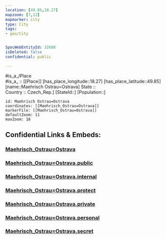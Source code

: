 ```yaml
---
location: [49.85,18.27] 
mapzoom: [7,12] 
mapmarker: city 
type: City
tags:
- geo/City


SpocWebEntityId: 32688
isDeleted: false
confidential: public

---
```

#is_a_/Place  
#is_a_ :: [[Place]] 
[has_place_longitude::18.27] 
[has_place_latitude::49.85] 
[name::Maehrisch Ostrau=Ostrava] 
State ::  
Country :: Czech_Rep.] 
[StateId::] 
[Population::] 



```leaflet
id: Maehrisch Ostrau=Ostrava
coordinates: [[Maehrisch_Ostrau=Ostrava]] 
markerFile: [[Maehrisch_Ostrau=Ostrava]] 
defaultZoom: 11 
maxZoom: 18
```


## Confidential Links & Embeds: 

### [Maehrisch_Ostrau=Ostrava](/_Standards/Earth/Continent/Europe/Europe~Central/Czech_Republic/regions~Czech_Republic/Moravskoslezský/City/Maehrisch_Ostrau=Ostrava.md) 

### [Maehrisch_Ostrau=Ostrava.public](/_public/Earth/Continent/Europe/Europe~Central/Czech_Republic/regions~Czech_Republic/Moravskoslezský/City/Maehrisch_Ostrau=Ostrava.public.md) 

### [Maehrisch_Ostrau=Ostrava.internal](/_internal/Earth/Continent/Europe/Europe~Central/Czech_Republic/regions~Czech_Republic/Moravskoslezský/City/Maehrisch_Ostrau=Ostrava.internal.md) 

### [Maehrisch_Ostrau=Ostrava.protect](/_protect/Earth/Continent/Europe/Europe~Central/Czech_Republic/regions~Czech_Republic/Moravskoslezský/City/Maehrisch_Ostrau=Ostrava.protect.md) 

### [Maehrisch_Ostrau=Ostrava.private](/_private/Earth/Continent/Europe/Europe~Central/Czech_Republic/regions~Czech_Republic/Moravskoslezský/City/Maehrisch_Ostrau=Ostrava.private.md) 

### [Maehrisch_Ostrau=Ostrava.personal](/_personal/Earth/Continent/Europe/Europe~Central/Czech_Republic/regions~Czech_Republic/Moravskoslezský/City/Maehrisch_Ostrau=Ostrava.personal.md) 

### [Maehrisch_Ostrau=Ostrava.secret](/_secret/Earth/Continent/Europe/Europe~Central/Czech_Republic/regions~Czech_Republic/Moravskoslezský/City/Maehrisch_Ostrau=Ostrava.secret.md)


